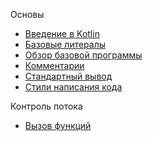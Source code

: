 Основы

* [Введение в Kotlin](basics/introduction-to-kotlin.md)
* [Базовые литералы](basics/basic-literals.md)
* [Обзор базовой программы](basics/overview-of-the-basic-program.md)
* [Комментарии](basics/comments.md)
* [Стандартный вывод](basics/standart-output.md)
* [Стили написания кода](basics/coding-style-conventions.md)

Контроль потока

* [Вызов функций](control-flow/invoking-functions.md)
